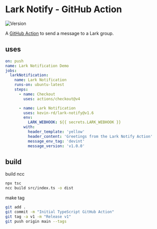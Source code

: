 # Lark Notify - GitHub Action

![Version](./badge.svg)

A [GitHub Action](https://github.com/features/actions) to send a message to a Lark group.


## uses

```yaml
on: push
name: Lark Notification Demo
jobs:
  larkNotification:
    name: Lark Notification
    runs-on: ubuntu-latest
    steps:
      - name: Checkout
        uses: actions/checkout@v4

      - name: Lark Notification
        uses: kevin-rd/lark-notify@v1.6
        env:
          LARK_WEBHOOK: ${{ secrets.LARK_WEBHOOK }}
        with:
          header_template: 'yellow'
          header_content: 'Greetings from the Lark Notify Action'
          message_env_tag: 'devint'
          message_version: 'v1.0.0'
```



## build

build ncc
```bash
npx tsc
ncc build src/index.ts -o dist
```

make tag
```bash
git add .
git commit -m "Initial TypeScript GitHub Action"
git tag -a v1 -m "Release v1"
git push origin main --tags
```